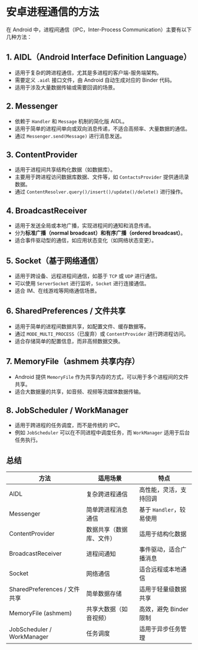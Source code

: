 # 安卓进程通信的方法

在 Android 中，进程间通信（IPC，Inter-Process Communication）主要有以下几种方法：

## 1. **AIDL（Android Interface Definition Language）**
   - 适用于复杂的跨进程通信，尤其是多进程的客户端-服务端架构。
   - 需要定义 `.aidl` 接口文件，由 Android 自动生成对应的 Binder 代码。
   - 适用于涉及大量数据传输或需要回调的场景。

## 2. **Messenger**
   - 依赖于 `Handler` 和 `Message` 机制的简化版 AIDL。
   - 适用于简单的进程间单向或双向消息传递，不适合高频率、大量数据的通信。
   - 通过 `Messenger.send(Message)` 进行消息发送。

## 3. **ContentProvider**
   - 适用于进程间共享结构化数据（如数据库）。
   - 主要用于跨进程访问数据库数据、文件等，如 `ContactsProvider` 提供通讯录数据。
   - 通过 `ContentResolver.query()/insert()/update()/delete()` 进行操作。

## 4. **BroadcastReceiver**
   - 适用于发送全局或本地广播，实现进程间的通知和消息传递。
   - 分为**标准广播（normal broadcast）**和**有序广播（ordered broadcast）**。
   - 适合事件驱动型的通信，如应用状态变化（如网络状态变更）。

## 5. **Socket（基于网络通信）**
   - 适用于跨设备、远程进程间通信，如基于 `TCP` 或 `UDP` 进行通信。
   - 可以使用 `ServerSocket` 进行监听，`Socket` 进行连接通信。
   - 适合 IM、在线游戏等网络通信场景。

## 6. **SharedPreferences / 文件共享**
   - 适用于简单的进程间数据共享，如配置文件、缓存数据等。
   - 通过 `MODE_MULTI_PROCESS`（已废弃）或 `ContentProvider` 进行跨进程访问。
   - 适合存储简单的配置信息，而非高频数据交换。

## 7. **MemoryFile（ashmem 共享内存）**
   - Android 提供 `MemoryFile` 作为共享内存的方式，可以用于多个进程间的文件共享。
   - 适合大数据量的共享，如音频、视频等流媒体数据传输。

## 8. **JobScheduler / WorkManager**
   - 适用于跨进程的任务调度，而不是传统的 IPC。
   - 例如 `JobScheduler` 可以在不同进程中调度任务，而 `WorkManager` 适用于后台任务执行。

## **总结**
| **方法**                     | **适用场景**             | **特点**                 |
| ---------------------------- | ------------------------ | ------------------------ |
| AIDL                         | 复杂跨进程通信           | 高性能，灵活，支持回调   |
| Messenger                    | 简单跨进程消息通信       | 基于 `Handler`，较易使用 |
| ContentProvider              | 数据共享（数据库、文件） | 适用于结构化数据         |
| BroadcastReceiver            | 进程间通知               | 事件驱动，适合广播消息   |
| Socket                       | 网络通信                 | 适合远程或本地通信       |
| SharedPreferences / 文件共享 | 简单数据存储             | 适用于轻量级数据共享     |
| MemoryFile (ashmem)          | 共享大数据（如音视频）   | 高效，避免 Binder 限制   |
| JobScheduler / WorkManager   | 任务调度                 | 适用于异步任务管理       |
